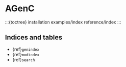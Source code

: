 # AGenC

:::{toctree}
installation
examples/index
reference/index
:::

## Indices and tables

- {ref}`genindex`
- {ref}`modindex`
- {ref}`search`
